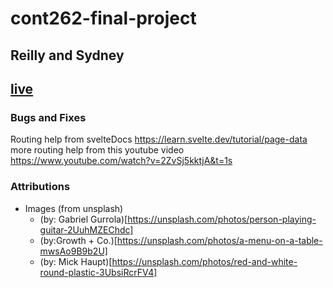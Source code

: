 # cont262-final-project
## Reilly and Sydney
## [live]()

### Bugs and Fixes

Routing help from svelteDocs https://learn.svelte.dev/tutorial/page-data
more routing help from this youtube video https://www.youtube.com/watch?v=2ZvSj5kktjA&t=1s
### Attributions
- Images (from unsplash)
    - (by: Gabriel Gurrola)[https://unsplash.com/photos/person-playing-guitar-2UuhMZEChdc]
    - (by:Growth + Co.)[https://unsplash.com/photos/a-menu-on-a-table-mwsAo9B9b2U]
    - (by: Mick Haupt)[https://unsplash.com/photos/red-and-white-round-plastic-3UbsiRcrFV4]
